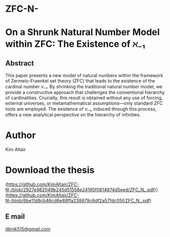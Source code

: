 # ZFC-N-

# On a Shrunk Natural Number Model within ZFC: The Existence of ℵ₋₁

## Abstract
This paper presents a new model of natural numbers within the framework of Zermelo-Fraenkel set theory (ZFC) that leads to the existence of the cardinal number ℵ₋₁. By shrinking the traditional natural number model, we provide a constructive approach that challenges the conventional hierarchy of cardinalities. Crucially, this result is obtained without any use of forcing, external universes, or metamathematical assumptions—only standard ZFC tools are employed. The existence of ℵ₋₁, induced through this process, offers a new analytical perspective on the hierarchy of infinities.

# Author
Kim Altair

# Download the thesis
(https://github.com/KimAltair/ZFC-N-/blob/2927e982049b245d51558e24195f0814874d5eed/ZFC_N_.pdf)](https://github.com/KimAltair/ZFC-N-/blob/6be11d8cb46cd6e88ffa238879c6df2a57fdc05f/ZFC_N_.pdf)

## E mail
dbnjk515@gmail.com
